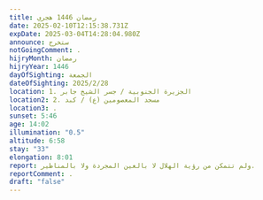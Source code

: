 ```yaml
---
title: رمضان 1446 هجري
date: 2025-02-10T12:15:38.731Z
expDate: 2025-03-04T14:28:04.980Z
announce: ستخرج
notGoingComment: .
hijryMonth: رمضان
hijryYear: 1446
dayOfSighting: الجمعة
dateOfSighting: 2025/2/28
location: 1. الجزيرة الجنوبية / جسر الشيخ جابر
location2: 2. مسجد المعصومين (ع) / كبد
location3: .
sunset: 5:46
age: 14:02
illumination: "0.5"
altitude: 6:58
stay: "33"
elongation: 8:01
report: ولم تتمكن من رؤية الهلال لا بالعين المجردة ولا بالمناظير.
reportComment: .
draft: "false"
---
```


